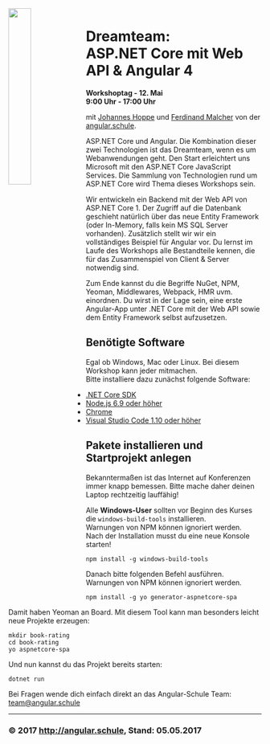 <img src="https://cdn.rawgit.com/angular-schule/2017-05-aspnetcore-angular-ddf/0ca0c016/ddf-logo.svg" width="30%" align="left">

# Dreamteam:<br>ASP.NET Core mit Web API & Angular 4

__Workshoptag - 12. Mai__  
__9:00 Uhr - 17:00 Uhr__ 

mit [Johannes Hoppe](https://dotnet-day-franken.de/en/speakers/item/9-johannes-hoppe) und [Ferdinand Malcher](https://www.dotnet-day-franken.de/component/k2/item/49-ferdinand-malcher) von der [angular.schule](https://angular.schule/).

ASP.NET Core und Angular. Die Kombination dieser zwei Technologien ist das Dreamteam, wenn es um Webanwendungen geht. Den Start erleichtert uns Microsoft mit den ASP.NET Core JavaScript Services. Die Sammlung von Technologien rund um ASP.NET Core wird Thema dieses Workshops sein.

Wir entwickeln ein Backend mit der Web API von ASP.NET Core 1. Der Zugriff auf die Datenbank geschieht natürlich über das neue Entity Framework (oder In-Memory, falls kein MS SQL Server vorhanden). Zusätzlich stellt wir wir ein vollständiges Beispiel für Angular vor. Du lernst im Laufe des Workshops alle Bestandteile kennen, die für das Zusammenspiel von Client & Server notwendig sind.

Zum Ende kannst du die Begriffe NuGet, NPM, Yeoman, Middlewares, Webpack, HMR uvm. einordnen. Du wirst in der Lage sein, eine erste Angular-App unter .NET Core mit der Web API sowie dem Entity Framework selbst aufzusetzen. 

## Benötigte Software

Egal ob Windows, Mac oder Linux. Bei diesem Workshop kann jeder mitmachen.  
Bitte installiere dazu zunächst folgende Software:

* [.NET Core SDK](https://www.microsoft.com/net/download/core#/sdk)
* [Node.js 6.9 oder höher](https://nodejs.org/en/download/)
* [Chrome](https://www.google.com/chrome/)
* [Visual Studio Code 1.10 oder höher](https://code.visualstudio.com/#alt-downloads)
 
## Pakete installieren und Startprojekt anlegen

Bekanntermaßen ist das Internet auf Konferenzen immer knapp bemessen.
Bitte mache daher deinen Laptop rechtzeitig lauffähig!

Alle __Windows-User__ sollten vor Beginn des Kurses die `windows-build-tools` installieren.  
Warnungen von NPM können ignoriert werden.  
Nach der Installation musst du eine neue Konsole starten!

```
npm install -g windows-build-tools
```

Danach bitte folgenden Befehl ausführen.  
Warnungen von NPM können ignoriert werden. 

```
npm install -g yo generator-aspnetcore-spa
```

Damit haben Yeoman an Board. Mit diesem Tool kann man besonders leicht neue Projekte erzeugen:

```
mkdir book-rating
cd book-rating
yo aspnetcore-spa
```
 
Und nun kannst du das Projekt bereits starten:

```
dotnet run
```

Bei Fragen wende dich einfach direkt an das Angular-Schule Team:  
team@angular.schule

<hr>

### &copy; 2017 http://angular.schule, Stand: 05.05.2017
